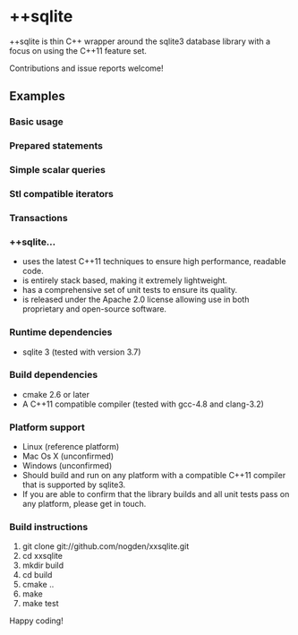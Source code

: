 ++sqlite
========

++sqlite is thin C++ wrapper around the sqlite3 database library with a focus on
using the C++11 feature set.

Contributions and issue reports welcome!

Examples
--------
### Basic usage


### Prepared statements


### Simple scalar queries


### Stl compatible iterators


### Transactions


### ++sqlite...
 * uses the latest C++11 techniques to ensure high performance, readable code.
 * is entirely stack based, making it extremely lightweight.
 * has a comprehensive set of unit tests to ensure its quality.
 * is released under the Apache 2.0 license allowing use in both proprietary and
   open-source software.

### Runtime dependencies
 * sqlite 3 (tested with version 3.7)

### Build dependencies
 * cmake 2.6 or later
 * A C++11 compatible compiler (tested with gcc-4.8 and clang-3.2)

### Platform support
 * Linux    (reference platform)
 * Mac Os X (unconfirmed)
 * Windows  (unconfirmed)
 * Should build and run on any platform with a compatible C++11 compiler that is
   supported by sqlite3.
 * If you are able to confirm that the library builds and all unit tests pass on
   any platform, please get in touch.

### Build instructions
 1. git clone git://github.com/nogden/xxsqlite.git
 2. cd xxsqlite
 3. mkdir build
 4. cd build
 5. cmake ..
 6. make
 7. make test

Happy coding!
